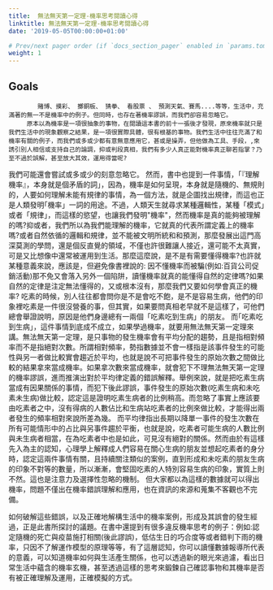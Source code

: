 ```yaml
---
title:  無法無天第一定理-機率思考閱讀心得
linktitle: 無法無天第一定理-機率思考閱讀心得
date: '2019-05-05T00:00:00+01:00'

# Prev/next pager order (if `docs_section_pager` enabled in `params.toml`)
weight: 1
---
```


## Goals

            賭博、摸彩、 擲銅板、 猜拳、 看股票 、 預測天氣、賽馬....等等，生活中，充滿著的無一不是機率中的例子。但同時，也存在著機率謬誤，而我們卻容易忽略它。
         原本以為機率是一項很抽象的事物，在閱讀這本書的前十一張後才發現，原來機率就只是我們生活中的現象觀察之結果，是一項很實際具體，很有根基的事物。我們生活中往往充滿了和機率有關的例子，而我們或多或少都有意無意應用它，甚或是操弄，但他做為工具、手段，,來誘引別人相信或支持自己的論調，抑或判段真相，我們有多少人真正能對機率真正聊若指掌？乃至不過於誤解，甚至放大其效，運用得當呢?
我們可能還會嘗試或多或少的刻意忽略它。
        然而，書中也提到一件事情，「『理解機率』，本身就是個矛盾的詞」，因為，機率是如何呈現，本身就是隨機的、無規則的，人要如何理解未能有規律的事情，為一個方法，就是企圖找出規律，而這也正是人類發明｢機率」一詞的用途。不過，人類天生就尋求某種邏輯性，某種「模式」或者「規律」，而這樣的慾望，也讓我們發明"機率"，然而機率是真的能夠被理解的嗎?抑或者，我們所以為我們能理解的機率，它就真的代表所謂定義上的機率嗎?或者自然依循的邏輯和規律，並不能被文明所統和和預測，那麼發展出這門高深莫測的學問，還是個反直覺的領域，不僅也許很難讓人接近，還可能不太真實，可是又比想像中還常被運用到生活。那麼這麼說，是不是有需要懂得機率?也許就某種意義來說，應該是，但避免像書裡說的: 因不懂機率而被騙(例如:百貨公司促銷活動)那不免又會落入另外一個陷阱，讀懂機率就真的能懂得自然的定律嗎?如果自然的定律是注定無法懂得的，又或根本沒有，那麼我們又要如何學會真正的機率?
        吃素的時候，別人往往都會問你是不是會吃不飽，是不是容易生病，他們的印象裡吃素是一件很沒營養的事，但其實，如果要問真相老早就不是這樣了，可他們總會舉證說明，原因是他們身邊總有一兩個「吃素吃到生病」的朋友。
        而｢吃素吃到生病」，這件事情到底成不成立，如果學過機率，就要用無法無天第一定理來講。無法無天第一定理，是只事物的發生機率會有平均分配的趨勢，且是指相對頻率而不是指絕對次數。所謂相對頻率，勢指數據並不會一樣指是該事件發生的可能性與另一者做比較實會趨近於平均，也就是說不可把事件發生的原始次數之間做比較的結果拿來當成機率。如果拿次數來當成機率，就會犯下不理無法無天第一定理的機率謬誤，進而推演出對於平均律定義的錯誤解釋。舉例來說，就是把吃素生病當成有因果關係的事情，而犯下後此謬誤，事件發生的原始次數(吃素生病和未吃素未生病)做比較，認定這是證明吃素生病者的比例稍高。而忽略了事實上應該要由吃素者之中，沒有得病的人數佔比和生病站吃素者的比例來做比較，才能得出兩者發生的頻率相對來說所差為幾。
         而平均律指出長期以降單一事件的發生次數在所有可能情形中的占比與另事件趨於平衡，也就是說，吃素者可能生病的人數比例與未生病者相當，在為吃素者中也是如此，可見沒有絕對的關係。然而由於有這樣先入為主的認知，心理學上解釋成人們容易在關心生病的朋友並想起吃素者的身分時，認定這兩件事情有關，且持續關注類似的案例，直到形成和未吃素的朋友生病的印象不對等的數量，所以漸漸，會堅固吃素的人特別容易生病的印象，實質上則不然。這也是注意力及選擇性忽略的機制。
但大家都以為這樣的數據就可以得出機率，問題不僅出在機率錯誤理解和應用，也在資訊的來源和蒐集不客觀也不完備。

如何破解這些錯誤，以及正確地解構生活中的機率案例，形成及其誤會的發生經過，正是此書所探討的議題。在書中還提到有很多違反機率思考的例子：例如:認定隨機的死亡與疫苗施打相關(後此謬誤)，低估生日的巧合度等或者錯判下雨的機率，只因不了解運作模型的原理等等，有了這層認知，你可以讀懂數據報導所代表的意義，可以知道機率如何與生活產生關係，也可以透過新的眼光來過濾，看出日常生活中蘊含的機率玄機，甚至透過這樣的思考來鍛鍊自己確認事物和其機率是否有被正確理解及運用，正確模擬的方式。

<!---  P.11L --->
<!---  無法無天第三定律，百貨公司促銷活動。 --->
<!--- 把連續發生的兩件事情視為有因果關係牽連而非獨立的。--->
